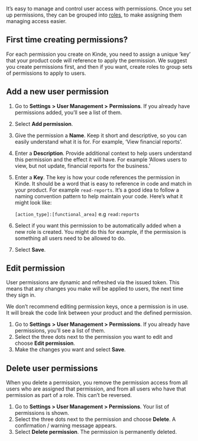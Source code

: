 
It’s easy to manage and control user access with permissions. Once you set up permissions, they can be grouped into [roles](/manage-users/roles-and-permissions/user-roles/), to make assigning them managing access easier.

## **First time creating permissions?**

For each permission you create on Kinde, you need to assign a unique ‘key’ that your product code will reference to apply the permission. We suggest you create permissions first, and then if you want, create roles to group sets of permissions to apply to users.

## **Add a new user permission**

1. Go to **Settings** **> User Management >** **Permissions**. If you already have permissions added, you’ll see a list of them.
2. Select **Add permission**.
3. Give the permission a **Name**. Keep it short and descriptive, so you can easily understand what it is for. For example, ‘View financial reports’.
4. Enter a **Description**. Provide additional context to help users understand this permission and the effect it will have. For example ‘Allows users to view, but not update, financial reports for the business.’
5. Enter a **Key**. The key is how your code references the permission in Kinde. It should be a word that is easy to reference in code and match in your product. For example `read-reports`. It’s a good idea to follow a naming convention pattern to help maintain your code. Here’s what it might look like:

   `[action_type]:[functional_area]` e.g `read:reports`

6. Select if you want this permission to be automatically added when a new role is created. You might do this for example, if the permission is something all users need to be allowed to do.
7. Select **Save**.

## **Edit permission**

User permissions are dynamic and refreshed via the issued token. This means that any changes you make will be applied to users, the next time they sign in.

We don’t recommend editing permission keys, once a permission is in use. It will break the code link between your product and the defined permission.

1. Go to **Settings** **> User Management > Permissions**. If you already have permissions, you’ll see a list of them.
2. Select the three dots next to the permission you want to edit and choose **Edit permission**.
3. Make the changes you want and select **Save**.

## Delete user permissions

When you delete a permission, you remove the permission access from all users who are assigned that permission, and from all users who have that permission as part of a role. This can’t be reversed.

1. Go to **Settings > User Management > Permissions**. Your list of permissions is shown.
2. Select the three dots next to the permission and choose **Delete**. A confirmation / warning message appears.
3. Select **Delete permission**. The permission is permanently deleted.
